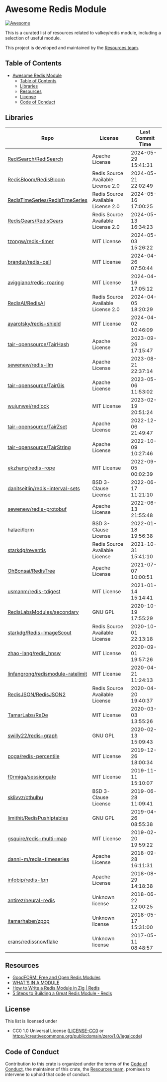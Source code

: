 # Awesome Redis Module

[![Awesome](https://awesome.re/badge.svg)](https://awesome.re)

This is a curated list of resources related to valkey/redis module, including a selection of useful module.

This project is developed and maintained by the [Resources team][team].

## Table of Contents

- [Awesome Redis Module](#awesome-redis-module)
  - [Table of Contents](#table-of-contents)
  - [Libraries](#libraries)
  - [Resources](#resources)
  - [License](#license)
  - [Code of Conduct](#code-of-conduct)

## Libraries

| Repo | License | Last Commit Time |
|------|--------|-----------------|
| [RediSearch/RediSearch](https://github.com/RediSearch/RediSearch) | Apache License | 2024-05-29 15:41:31 |
| [RedisBloom/RedisBloom](https://github.com/RedisBloom/RedisBloom) | Redis Source Available License 2.0 | 2024-05-21 22:02:49 |
| [RedisTimeSeries/RedisTimeSeries](https://github.com/RedisTimeSeries/RedisTimeSeries) | Redis Source Available License 2.0 | 2024-05-16 17:00:25 |
| [RedisGears/RedisGears](https://github.com/RedisGears/RedisGears) | Redis Source Available License 2.0 | 2024-05-13 16:34:23 |
| [tzongw/redis-timer](https://github.com/tzongw/redis-timer) | MIT License | 2024-05-03 15:26:22 |
| [brandur/redis-cell](https://github.com/brandur/redis-cell) | MIT License | 2024-04-26 07:50:44 |
| [aviggiano/redis-roaring](https://github.com/aviggiano/redis-roaring) | MIT License | 2024-04-16 17:05:12 |
| [RedisAI/RedisAI](https://github.com/RedisAI/RedisAI) | Redis Source Available License 2.0 | 2024-04-05 18:20:29 |
| [ayarotsky/redis-shield](https://github.com/ayarotsky/redis-shield) | MIT License | 2024-04-02 10:46:09 |
| [tair-opensource/TairHash](https://github.com/tair-opensource/TairHash) | Apache License | 2023-09-26 17:15:47 |
| [sewenew/redis-llm](https://github.com/sewenew/redis-llm) | Apache License | 2023-08-21 22:37:14 |
| [tair-opensource/TairGis](https://github.com/tair-opensource/TairGis) | Apache License | 2023-05-06 11:53:02 |
| [wujunwei/redlock](https://github.com/wujunwei/redlock) | MIT License | 2023-02-19 20:51:24 |
| [tair-opensource/TairZset](https://github.com/tair-opensource/TairZset) | Apache License | 2022-12-06 21:49:47 |
| [tair-opensource/TairString](https://github.com/tair-opensource/TairString) | Apache License | 2022-10-09 10:27:46 |
| [ekzhang/redis-rope](https://github.com/ekzhang/redis-rope) | MIT License | 2022-09-05 00:02:39 |
| [danitseitlin/redis-interval-sets](https://github.com/danitseitlin/redis-interval-sets) | BSD 3-Clause License | 2022-06-17 11:21:10 |
| [sewenew/redis-protobuf](https://github.com/sewenew/redis-protobuf) | Apache License | 2022-06-13 21:55:48 |
| [halaei/lqrm](https://github.com/halaei/lqrm) | BSD 3-Clause License | 2022-01-18 19:56:38 |
| [starkdg/reventis](https://github.com/starkdg/reventis) | Redis Source Available License | 2021-10-31 15:41:10 |
| [OhBonsai/RedisTree](https://github.com/OhBonsai/RedisTree) | Apache License | 2021-07-07 10:00:51 |
| [usmanm/redis-tdigest](https://github.com/usmanm/redis-tdigest) | MIT License | 2021-01-14 15:14:41 |
| [RedisLabsModules/secondary](https://github.com/RedisLabsModules/secondary) | GNU GPL | 2020-10-19 17:55:29 |
| [starkdg/Redis-ImageScout](https://github.com/starkdg/Redis-ImageScout) | Redis Source Available License | 2020-10-01 22:13:18 |
| [zhao-lang/redis_hnsw](https://github.com/zhao-lang/redis_hnsw) | MIT License | 2020-09-01 19:57:26 |
| [linfangrong/redismodule-ratelimit](https://github.com/linfangrong/redismodule-ratelimit) | MIT License | 2020-04-21 11:24:13 |
| [RedisJSON/RedisJSON2](https://github.com/RedisJSON/RedisJSON2) | Redis Source Available License | 2020-04-20 19:40:37 |
| [TamarLabs/ReDe](https://github.com/TamarLabs/ReDe) | MIT License | 2020-03-03 13:55:26 |
| [swilly22/redis-graph](https://github.com/swilly22/redis-graph) | GNU GPL | 2020-02-13 15:09:43 |
| [poga/redis-percentile](https://github.com/poga/redis-percentile) | MIT License | 2019-12-26 18:00:34 |
| [f0rmiga/sessiongate](https://github.com/f0rmiga/sessiongate) | MIT License | 2019-11-11 15:10:07 |
| [sklivvz/cthulhu](https://github.com/sklivvz/cthulhu) | BSD 3-Clause License | 2019-06-28 11:09:41 |
| [limithit/RedisPushIptables](https://github.com/limithit/RedisPushIptables) | GNU GPL | 2019-04-26 08:55:38 |
| [gsquire/redis-multi-map](https://github.com/gsquire/redis-multi-map) | MIT License | 2019-02-20 19:59:22 |
| [danni-m/redis-timeseries](https://github.com/danni-m/redis-timeseries) | Apache License | 2018-09-28 16:11:31 |
| [infobip/redis-fpn](https://github.com/infobip/redis-fpn) | Apache License | 2018-08-29 14:18:38 |
| [antirez/neural-redis](https://github.com/antirez/neural-redis) | Unknown license | 2018-06-22 12:00:25 |
| [itamarhaber/zpop](https://github.com/itamarhaber/zpop) | Unknown license | 2018-05-17 15:31:00 |
| [erans/redissnowflake](https://github.com/erans/redissnowflake) | Unknown license | 2017-05-11 08:48:57 |

## Resources

* [GoodFORM: Free and Open Redis Modules](https://goodformcode.com/)
* [WHAT’S IN A MODULE](https://redis.io/community/redis-modules-hub/how-to-build/)
* [How to Write a Redis Module in Zig | Redis](https://redis.io/blog/write-redis-module-zig/)
* [5 Steps to Building a Great Redis Module - Redis](https://redis.io/blog/5-steps-building-great-redis-module/)


## License

This list is licensed under

- CC0 1.0 Universal License ([LICENSE-CC0](LICENSE-CC0) or
  https://creativecommons.org/publicdomain/zero/1.0/legalcode)

## Code of Conduct

Contribution to this crate is organized under the terms of the [Code of
Conduct][CoC], the maintainer of this crate, the [Resources team][team], promises
to intervene to uphold that code of conduct.

[CoC]: Code-of-Conduct.md
[team]: https://github.com/goodform